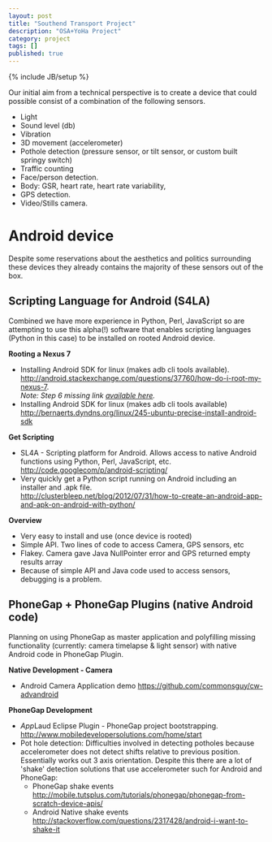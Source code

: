```yaml
---
layout: post
title: "Southend Transport Project"
description: "OSA+YoHa Project"
category: project
tags: []
published: true
---
```


{% include JB/setup %}

Our initial aim from a technical perspective is to create a device that could possible consist of a combination of the following sensors.

- Light
- Sound level (db)
- Vibration
- 3D movement (accelerometer)
- Pothole detection (pressure sensor, or tilt sensor, or custom built springy switch)
- Traffic counting
- Face/person detection.
- Body: GSR, heart rate, heart rate variability,  
- GPS detection.
- Video/Stills camera.

# Android device
Despite some reservations about the aesthetics and politics surrounding these devices they already contains the majority of these sensors out of the box.

## Scripting Language for Android (S4LA)
Combined we have more experience in Python, Perl, JavaScript so are attempting to use this alpha(!) software that enables scripting languages (Python in this case) to be installed on rooted Android device.

**Rooting a Nexus 7**

* Installing Android SDK for linux (makes adb cli tools available).
  <http://android.stackexchange.com/questions/37760/how-do-i-root-my-nexus-7>.  
  *Note: Step 6 missing link [available here](http://teamw.in/project/twrp2/103).*
* Installing Android SDK for linux (makes adb cli tools available)  
<http://bernaerts.dyndns.org/linux/245-ubuntu-precise-install-android-sdk>

**Get Scripting**

* SL4A - Scripting platform for Android. Allows access to native Android functions using Python, Perl, JavaScript, etc.  
<http://code.googlecom/p/android-scripting/>
* Very quickly get a Python script running on Android including an installer and .apk file.  
<http://clusterbleep.net/blog/2012/07/31/how-to-create-an-android-app-and-apk-on-android-with-python/>

**Overview**

* Very easy  to install and use (once device is rooted)
* Simple API. Two lines of code to access Camera, GPS sensors, etc
* Flakey. Camera gave Java NullPointer error and GPS returned empty results array
* Because of simple API and Java code used to access sensors, debugging is a problem.


## PhoneGap + PhoneGap Plugins (native Android code)

Planning on using PhoneGap as master application and polyfilling missing functionality (currently: camera timelapse & light sensor) with native Android code in PhoneGap Plugin.

**Native Development - Camera**

- Android Camera Application demo <https://github.com/commonsguy/cw-advandroid>


**PhoneGap Development**

* *App*Laud Eclipse Plugin - PhoneGap project bootstrapping. <http://www.mobiledevelopersolutions.com/home/start>
* Pot hole detection: Difficulties involved in detecting potholes because accelerometer does not detect shifts relative to previous position. Essentially works out 3 axis orientation. Despite this there are a lot of 'shake' detection solutions that use accelerometer such for Android and PhoneGap:
  * PhoneGap shake events <http://mobile.tutsplus.com/tutorials/phonegap/phonegap-from-scratch-device-apis/>
  * Android Native shake events <http://stackoverflow.com/questions/2317428/android-i-want-to-shake-it>
